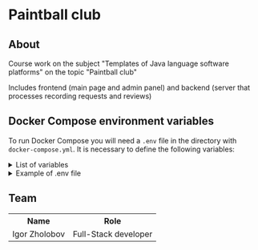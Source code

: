 # Paintball club

## About
Course work on the subject "Templates of Java language software platforms" on the topic "Paintball club"

Includes frontend (main page and admin panel) and backend (server that processes recording requests and reviews)

## Docker Compose environment variables
To run Docker Compose you will need a  `.env` file in the directory with `docker-compose.yml`. It is necessary to define the following variables:

<details>
    <summary>List of variables</summary>

    POSTGRES_DB
    POSTGRES_PASSWORD
    POSTGRES_USER

</details>

<details>
    <summary>Example of .env file</summary>

    POSTGRES_DB=pcmirea_db
    POSTGRES_PASSWORD=admin
    POSTGRES_USER=admin
    
</details>

## Team
<table>
    <tr>
        <th>Name</th>
        <th>Role</th>
    </tr>
    <tr>
        <td>Igor Zholobov</td>
        <td>Full-Stack developer</td>
    </tr>
</table>
